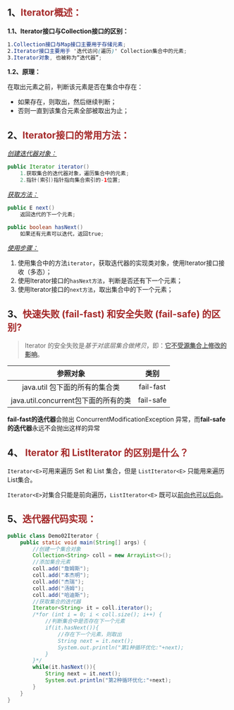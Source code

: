 ## 1、<span style="color:brown">Iterator<E>概述：</span>

**1.1、Iterator接口与Collection接口的区别：**

```scss
1.Collection接口与Map接口主要用于存储元素;
2.Iterator接口主要用于 '迭代访问(遍历)' Collection集合中的元素;
3.Iterator对象, 也被称为“迭代器”;
```

**1.2、原理：**

在取出元素之前，判断该元素是否在集合中存在：

- 如果存在，则取出，然后继续判断；
- 否则一直到该集合元素全部被取出为止；



## 2、<span style="color:brown">Iterator<E>接口的常用方法：</span>

<u>*创建迭代器对象：*</u>

```java
public Iterator iterator()
    1.获取集合的迭代器对象，遍历集合中的元素;
	2.指针(索引)指针指向集合索引的-1位置;
```

<u>*获取方法：*</u>

```java
public E next()
    返回迭代的下一个元素;
```

```java
public boolean hasNext()
    如果还有元素可以迭代，返回true;
```

<u>*使用步骤：*</u>

1. 使用集合中的方法`iterator`，获取迭代器的实现类对象，使用Iterator接口接收（多态）；
2. 使用Iterator接口的`hasNext方法`，判断是否还有下一个元素；
3. 使用Iterator接口的`next方法`，取出集合中的下一个元素；



## 3、<span style="color:brown">快速失败 (fail-fast) 和安全失败 (fail-safe) 的区别?</span>

> Iterator 的安全失败是*基于对底层集合做拷贝*，即：<u>**它不受源集合上修改的影响**</u>。

|               参照对象               |   类别    |
| :----------------------------------: | :-------: |
|    java.util 包下面的所有的集合类    | fail-fast |
| java.util.concurrent包下面的所有的类 | fail-safe |

**fail-fast的迭代器**会抛出 ConcurrentModificationException 异常，而**fail-safe的迭代器**永远不会抛出这样的异常



## 4、<span style="color:brown"> Iterator <E>和 ListIterator<E> 的区别是什么？</span>

`Iterator<E>`可用来遍历 Set<E> 和 List<E> 集合，但是 `ListIterator<E>` 只能用来遍历 List<E>集合。

`Iterator<E>`对集合只能是前向遍历，`ListIterator<E>` 既可以<u>前向也可以后向</u>。



## 5、<span style="color:brown">迭代器代码实现：</span>

```java
public class Demo02Iterator {
    public static void main(String[] args) {
        //创建一个集合对象
        Collection<String> coll = new ArrayList<>();
        //添加集合元素
        coll.add("詹姆斯");
        coll.add("本杰明");
        coll.add("杰瑞");
        coll.add("汤姆");
        coll.add("哈迪斯");
        //获取集合的迭代器
        Iterator<String> it = coll.iterator();
        /*for (int i = 0; i < coll.size(); i++) {
            //判断集合中是否存在下一个元素
            if(it.hasNext()){
                //存在下一个元素，则取出
                String next = it.next();
                System.out.println("第1种循环优化:"+next);
            }
        }*/
        while(it.hasNext()){
            String next = it.next();
            System.out.println("第2种循环优化:"+next);
        }
    }
}
```

